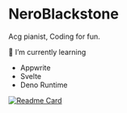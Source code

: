 # NeroBlackstone

Acg pianist, Coding for fun.

🌱 I’m currently learning
- Appwrite
- Svelte
- Deno Runtime

[![Readme Card](https://github-readme-stats.vercel.app/api/pin/?username=NeroBlackstone&repo=github-readme-stats)](https://github.com/anuraghazra/github-readme-stats)
